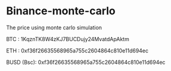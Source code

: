 # Binance-monte-carlo
The price using monte carlo simulation


BTC : 1KqznTK8W4zKJ7BUCDujy24MvatdApAktm

ETH : 0xf36f26635568965a755c2604864c810e11d694ec

BUSD (Bsc): 0xf36f26635568965a755c2604864c810e11d694ec
